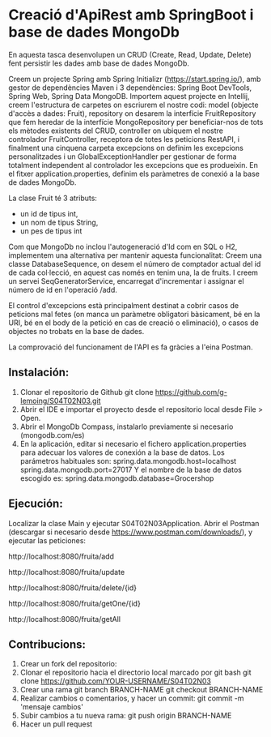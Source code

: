 # Creació d'ApiRest amb SpringBoot i base de dades MongoDb
En aquesta tasca desenvolupen un CRUD (Create, Read, Update, Delete) fent persistir les dades amb base de dades MongoDb.

Creem un projecte Spring amb Spring Initializr (https://start.spring.io/), amb gestor de dependències Maven i 3 dependències: Spring Boot DevTools, Spring Web, Spring Data MongoDB.
Importem aquest projecte en Intellij, creem l'estructura de carpetes on escriurem el nostre codi: model (objecte d'accès a dades: Fruit), repository on desarem la interfície FruitRepository que fem heredar de la interfície MongoRepository per beneficiar-nos de tots els mètodes existents del CRUD, controller on ubiquem el nostre controlador FruitController, receptora de totes les peticions RestAPI, i finalment una cinquena carpeta excepcions on definim les excepcions personalitzades i un GlobalExceptionHandler per gestionar de forma totalment independent al controlador les excepcions que es produeixin.
En el fitxer application.properties, definim els paràmetres de conexió a la base de dades MongoDb.

La clase Fruit té 3 atributs: 
- un id de tipus int, 
- un nom de tipus String,
- un pes de tipus int

Com que MongoDb no inclou l'autogeneració d'Id com en SQL o H2, implementem una alternativa per mantenir aquesta funcionalitat: Creem una classe DatabaseSequence, on desem el número de comptador actual del id de cada col·lecció, en aquest cas només en tenim una, la de fruits. I creem un servei SeqGeneratorService, encarregat d'incrementar i assignar el número de id en l'operació /add.

El control d'excepcions està principalment destinat a cobrir casos de peticions mal fetes (on manca un paràmetre obligatori bàsicament, bé en la URI, bé en el body de la petició en cas de creació o eliminació), o casos de objectes no trobats en la base de dades.

La comprovació del funcionament de l'API es fa gràcies a l'eina Postman.

## Instalación: 
1. Clonar el repositorio de Github
git clone https://github.com/g-lemoing/S04T02N03.git
2. Abrir el IDE e importar el proyecto desde el repositorio local desde File > Open.
3. Abrir el MongoDb Compass, instalarlo previamente si necesario (mongodb.com/es)
4. En la aplicación, editar si necesario el fichero application.properties para adecuar los valores de conexión a la base de datos. Los parámetros habituales son:
spring.data.mongodb.host=localhost
spring.data.mongodb.port=27017
Y el nombre de la base de datos escogido es:
spring.data.mongodb.database=Grocershop

## Ejecución:
Localizar la clase Main y ejecutar S04T02N03Application.
Abrir el Postman (descargar si necesario desde https://www.postman.com/downloads/), y ejecutar las peticiones:

http://localhost:8080/fruita/add

http://localhost:8080/fruita/update

http://localhost:8080/fruita/delete/{id}

http://localhost:8080/fruita/getOne/{id}

http://localhost:8080/fruita/getAll
## Contribucions:
1. Crear un fork del repositorio: 
2. Clonar el repositorio hacia el directorio local marcado por git bash
 git clone https://github.com/YOUR-USERNAME/S04T02N03
3. Crear una rama
git branch BRANCH-NAME
git checkout BRANCH-NAME
4. Realizar cambios o comentarios, y hacer un commit: git commit -m 'mensaje cambios'
5. Subir cambios a tu nueva rama: git push origin BRANCH-NAME
6. Hacer un pull request
